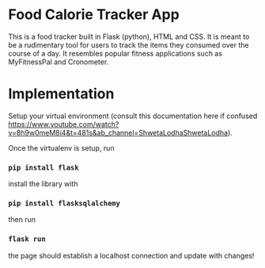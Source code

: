 # Food Calorie Tracker App 
This is a food tracker built in Flask (python), HTML and CSS. It is meant to be a rudimentary tool for users to track the items they consumed over the course of a day. It resembles popular fitness applications such as MyFitnessPal and Cronometer. 

# Implementation
Setup your virtual environment (consult this documentation here if confused https://www.youtube.com/watch?v=8h9w0meM8i4&t=481s&ab_channel=ShwetaLodhaShwetaLodha). 

Once the virtualenv is setup, run
### `pip install flask`

install the library with 
### `pip install flasksqlalchemy`

then run 
### `flask run`
the page should establish a localhost connection and update with changes!

